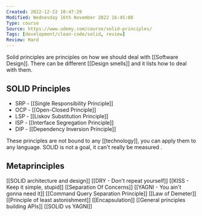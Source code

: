 ```yaml
---
Created: 2022-12-22 10:47:29
Modified: Wednesday 16th November 2022 16:45:08
Type: course
Source: https://www.udemy.com/course/solid-principles/
Tags: [development/clean-code/solid, review]
Review: Hard
---
```


Solid principles are principles on how we should deal with [[Software Design]].
There can be different [[Design smells]] and it lists how to deal with them.

## SOLID Principles

- SRP - [[Single Responsibility Principle]]
- OCP - [[Open-Closed Principle]]
- LSP - [[Liskov Substitution Principle]]
- ISP - [[Interface Segregation Principle]]
- DIP - [[Dependency Inversion Principle]]

These principles are not bound to any [[technology]], you can apply them to any language.
SOLID is not a goal, it can't really be measured .


## Metaprinciples

[[SOLID architecture and design]]
[[DRY - Don't repeat yourself]]
[[KISS - Keep it simple, stupid]]
[[Separation Of Concerns]]
[[YAGNI - You ain't gonna need it]]
[[Command Query Separation Principle]]
[[Law of Demeter]]
[[Principle of least astonishment]]
[[Encapsulation]]
[[General principles building APIs]]
[[SOLID vs YAGNI]]